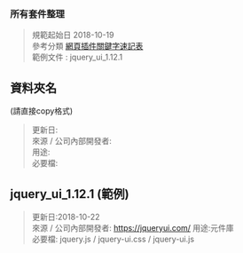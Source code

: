 ###  所有套件整理
>規範起始日 2018-10-19  
>參考分類  [網頁插件關鍵字速記表](https://drive.google.com/file/d/0B2e3VLlpmcU4aTlhdlhzTGgzVUE/view)  
> 範例文件 : jquery_ui_1.12.1 

## 資料夾名 
(請直接copy格式)

>更新日:  
>來源 / 公司內部開發者:   
>用途:  
>必要檔:   


## jquery_ui_1.12.1 (範例)

>更新日:2018-10-22  
>來源 / 公司內部開發者: <https://jqueryui.com/>
>用途:元件庫   
>必要檔: jquery.js / jquery-ui.css / jquery-ui.js  


